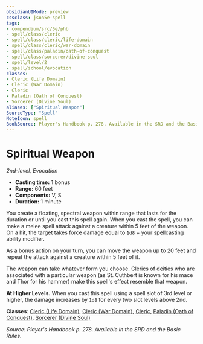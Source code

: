 ```yaml
---
obsidianUIMode: preview
cssclass: json5e-spell
tags:
- compendium/src/5e/phb
- spell/class/cleric
- spell/class/cleric/life-domain
- spell/class/cleric/war-domain
- spell/class/paladin/oath-of-conquest
- spell/class/sorcerer/divine-soul
- spell/level/2
- spell/school/evocation
classes:
- Cleric (Life Domain)
- Cleric (War Domain)
- Cleric
- Paladin (Oath of Conquest)
- Sorcerer (Divine Soul)
aliases: ["Spiritual Weapon"]
SourceType: "Spell"
NoteIcon: spell
BookSource: Player's Handbook p. 278. Available in the SRD and the Basic Rules.
---
```

# Spiritual Weapon
*2nd-level, Evocation*  

- **Casting time:** 1 bonus
- **Range:** 60 feet
- **Components:** V, S
- **Duration:** 1 minute

You create a floating, spectral weapon within range that lasts for the duration or until you cast this spell again. When you cast the spell, you can make a melee spell attack against a creature within 5 feet of the weapon. On a hit, the target takes force damage equal to `1d8` + your spellcasting ability modifier.

As a bonus action on your turn, you can move the weapon up to 20 feet and repeat the attack against a creature within 5 feet of it.

The weapon can take whatever form you choose. Clerics of deities who are associated with a particular weapon (as St. Cuthbert is known for his mace and Thor for his hammer) make this spell's effect resemble that weapon.

**At Higher Levels.** When you cast this spell using a spell slot of 3rd level or higher, the damage increases by `1d8` for every two slot levels above 2nd.

**Classes**: [Cleric (Life Domain)](/2-Mechanics/CLI/classes/cleric-life-domain.md), [Cleric (War Domain)](/2-Mechanics/CLI/classes/cleric-war-domain.md), [Cleric](/2-Mechanics/CLI/classes/cleric.md), [Paladin (Oath of Conquest)](/2-Mechanics/CLI/classes/paladin-oath-of-conquest-xge.md), [Sorcerer (Divine Soul)](/2-Mechanics/CLI/classes/sorcerer-divine-soul-xge.md)

*Source: Player's Handbook p. 278. Available in the SRD and the Basic Rules.*